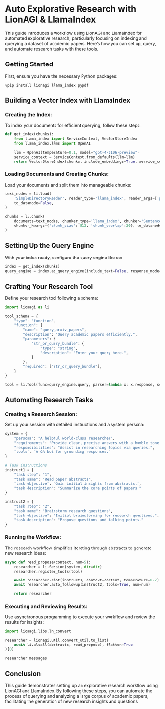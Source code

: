 
# Auto Explorative Research with LionAGI & LlamaIndex

This guide introduces a workflow using LionAGI and LlamaIndex for automated explorative research, particularly focusing on indexing and querying a dataset of academic papers. Here’s how you can set up, query, and automate research tasks with these tools.

## Getting Started

First, ensure you have the necessary Python packages:

```python
%pip install lionagi llama_index pypdf
```

## Building a Vector Index with LlamaIndex

### Creating the Index:

To index your documents for efficient querying, follow these steps:

```python
def get_index(chunks):
    from llama_index import ServiceContext, VectorStoreIndex
    from llama_index.llms import OpenAI

    llm = OpenAI(temperature=0.1, model="gpt-4-1106-preview")
    service_context = ServiceContext.from_defaults(llm=llm)
    return VectorStoreIndex(chunks, include_embeddings=True, service_context=service_context)
```

### Loading Documents and Creating Chunks:

Load your documents and split them into manageable chunks:

```python
text_nodes = li.load(
    'SimpleDirectoryReader', reader_type='llama_index', reader_args=['papers/'],
    to_datanode=False,
)

chunks = li.chunk(
    documents=text_nodes, chunker_type='llama_index', chunker='SentenceSplitter',
    chunker_kwargs={'chunk_size': 512, 'chunk_overlap':20}, to_datanode=False,
)
```

## Setting Up the Query Engine

With your index ready, configure the query engine like so:

```python
index = get_index(chunks)
query_engine = index.as_query_engine(include_text=False, response_mode="tree_summarize")
```

## Crafting Your Research Tool

Define your research tool following a schema:

```python
import lionagi as li

tool_schema = {
    "type": "function",
    "function": {
        "name": "query_arxiv_papers",
        "description": "Query academic papers efficiently.",
        "parameters": {
            "str_or_query_bundle": {
                "type": "string",
                "description": "Enter your query here.",
            }
        },
        "required": ["str_or_query_bundle"],
    }
}

tool = li.Tool(func=query_engine.query, parser=lambda x: x.response, schema_=tool_schema)
```

## Automating Research Tasks

### Creating a Research Session:

Set up your session with detailed instructions and a system persona:

```python
system = {
    "persona": "A helpful world-class researcher",
    "requirements": "Provide clear, precise answers with a humble tone.",
    "responsibilities": "Assist in researching topics via queries.",
    "tools": "A QA bot for grounding responses."
}

# Task instructions
instruct1 = {
    "task step": "1",
    "task name": "Read paper abstracts",
    "task objective": "Gain initial insights from abstracts.",
    "task description": "Summarize the core points of papers."
}

instruct2 = {
    "task step": "2",
    "task name": "Brainstorm research questions",
    "task objective": "Initial brainstorming for research questions.",
    "task description": "Propose questions and talking points."
}
```

### Running the Workflow:

The research workflow simplifies iterating through abstracts to generate new research ideas:

```python
async def read_propose(context, num=5):
    researcher = li.Session(system, dir=dir)
    researcher.register_tools(tool)

    await researcher.chat(instruct1, context=context, temperature=0.7)
    await researcher.auto_followup(instruct2, tools=True, num=num)

    return researcher
```

### Executing and Reviewing Results:

Use asynchronous programming to execute your workflow and review the results for insights:

```python
import lionagi.libs.ln_convert

researcher = lionagi.util.convert_util.to_list(
    await li.alcall(abstracts, read_propose), flatten=True
)[0]

researcher.messages
```

## Conclusion

This guide demonstrates setting up an explorative research workflow using LionAGI and LlamaIndex. By following these steps, you can automate the process of querying and analyzing a large corpus of academic papers, facilitating the generation of new research insights and questions.
